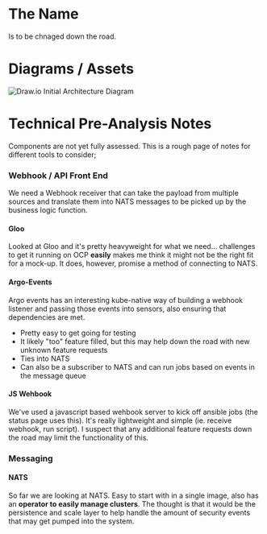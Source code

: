 # The Name
Is to be chnaged down the road. 


# Diagrams / Assets
![Draw.io Initial Architecture Diagram](https://www.draw.io/?state=%7B%22ids%22:%5B%221tMS2AXWfBy4oQ6eWhOS7ByuPrN2LJznF%22%5D,%22action%22:%22open%22,%22userId%22:%22110874538951021374500%22%7D#G1tMS2AXWfBy4oQ6eWhOS7ByuPrN2LJznF)


# Technical Pre-Analysis Notes
Components are not yet fully assessed. This is a rough page of notes for different tools to consider; 

### Webhook / API Front End
We need a Webhook receiver that can take the payload from multiple sources and translate them into NATS messages to be picked up by the business logic function. 

#### Gloo
Looked at Gloo and it's pretty heavyweight for what we need... challenges to get it running on OCP **easily** makes me think it might not be the right fit for a mock-up. It does, however, promise a method of connecting to NATS.

#### Argo-Events
Argo events has an interesting kube-native way of building a webhook listener and passing those events into sensors, also ensuring that dependencies are met. 
- Pretty easy to get going for testing
- It likely "too" feature filled, but this may help down the road with new unknown feature requests
- Ties into NATS 
- Can also be a subscriber to NATS and can run jobs based on events in the message queue

#### JS Wehbook
We've used a javascript based wehbook server to kick off ansible jobs (the status page uses this). It's really lightweight and simple (ie. receive webhook, run script). I suspect that any additional feature requests down the road may limit the functionality of this. 

### Messaging

#### NATS
So far we are looking at NATS. Easy to start with in a single image, also has an **operator to easily manage clusters**. The thought is that it would be the persistence and scale layer to help handle the amount of security events that may get pumped into the system. 



